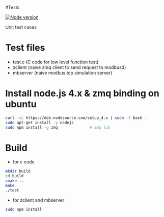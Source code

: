 #Tests

[![Node version](https://img.shields.io/badge/node-4.x-brightgreen.svg)](https://nodejs.org/dist/v4.4.5/)

Unit test cases

# Test files
- test.c   (C code for low level function test)
- zclient  (naive zmq client to send request to modbusd)
- mbserver (naive modbus tcp simulation server)

# Install node.js 4.x & zmq binding on ubuntu

```bash
curl -sL https://deb.nodesource.com/setup_4.x | sudo -E bash -
sudo apt-get install -y nodejs
sudo npm install -g zmq              # zmq lib
```

# Build
- for c code 
```bash
mkdir build 
cd build
cmake ..
make 
./test
```

- for zclient and mbserver
```bash
sudo npm install
```
